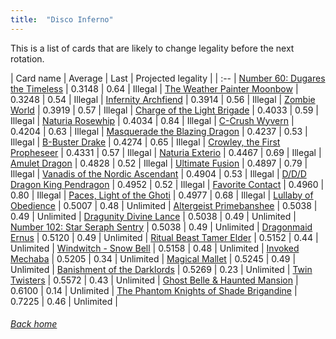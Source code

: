 ```yaml
---
title:  "Disco Inferno"
---
```


This is a list of cards that are likely to change legality before the next rotation.

| Card name | Average | Last | Projected legality |
| :-- |
[Number 60: Dugares the Timeless](https://db.ygoprodeck.com/card/?search=Number%2060:%20Dugares%20the%20Timeless) | 0.3148 | 0.64 | Illegal |
[The Weather Painter Moonbow](https://db.ygoprodeck.com/card/?search=The%20Weather%20Painter%20Moonbow) | 0.3248 | 0.54 | Illegal |
[Infernity Archfiend](https://db.ygoprodeck.com/card/?search=Infernity%20Archfiend) | 0.3914 | 0.56 | Illegal |
[Zombie World](https://db.ygoprodeck.com/card/?search=Zombie%20World) | 0.3919 | 0.57 | Illegal |
[Charge of the Light Brigade](https://db.ygoprodeck.com/card/?search=Charge%20of%20the%20Light%20Brigade) | 0.4033 | 0.59 | Illegal |
[Naturia Rosewhip](https://db.ygoprodeck.com/card/?search=Naturia%20Rosewhip) | 0.4034 | 0.84 | Illegal |
[C-Crush Wyvern](https://db.ygoprodeck.com/card/?search=C-Crush%20Wyvern) | 0.4204 | 0.63 | Illegal |
[Masquerade the Blazing Dragon](https://db.ygoprodeck.com/card/?search=Masquerade%20the%20Blazing%20Dragon) | 0.4237 | 0.53 | Illegal |
[B-Buster Drake](https://db.ygoprodeck.com/card/?search=B-Buster%20Drake) | 0.4274 | 0.65 | Illegal |
[Crowley, the First Propheseer](https://db.ygoprodeck.com/card/?search=Crowley,%20the%20First%20Propheseer) | 0.4331 | 0.57 | Illegal |
[Naturia Exterio](https://db.ygoprodeck.com/card/?search=Naturia%20Exterio) | 0.4467 | 0.69 | Illegal |
[Amulet Dragon](https://db.ygoprodeck.com/card/?search=Amulet%20Dragon) | 0.4828 | 0.52 | Illegal |
[Ultimate Fusion](https://db.ygoprodeck.com/card/?search=Ultimate%20Fusion) | 0.4897 | 0.79 | Illegal |
[Vanadis of the Nordic Ascendant](https://db.ygoprodeck.com/card/?search=Vanadis%20of%20the%20Nordic%20Ascendant) | 0.4904 | 0.53 | Illegal |
[D/D/D Dragon King Pendragon](https://db.ygoprodeck.com/card/?search=D/D/D%20Dragon%20King%20Pendragon) | 0.4952 | 0.52 | Illegal |
[Favorite Contact](https://db.ygoprodeck.com/card/?search=Favorite%20Contact) | 0.4960 | 0.80 | Illegal |
[Paces, Light of the Ghoti](https://db.ygoprodeck.com/card/?search=Paces,%20Light%20of%20the%20Ghoti) | 0.4977 | 0.68 | Illegal |
[Lullaby of Obedience](https://db.ygoprodeck.com/card/?search=Lullaby%20of%20Obedience) | 0.5007 | 0.48 | Unlimited |
[Altergeist Primebanshee](https://db.ygoprodeck.com/card/?search=Altergeist%20Primebanshee) | 0.5038 | 0.49 | Unlimited |
[Dragunity Divine Lance](https://db.ygoprodeck.com/card/?search=Dragunity%20Divine%20Lance) | 0.5038 | 0.49 | Unlimited |
[Number 102: Star Seraph Sentry](https://db.ygoprodeck.com/card/?search=Number%20102:%20Star%20Seraph%20Sentry) | 0.5038 | 0.49 | Unlimited |
[Dragonmaid Ernus](https://db.ygoprodeck.com/card/?search=Dragonmaid%20Ernus) | 0.5120 | 0.49 | Unlimited |
[Ritual Beast Tamer Elder](https://db.ygoprodeck.com/card/?search=Ritual%20Beast%20Tamer%20Elder) | 0.5152 | 0.44 | Unlimited |
[Windwitch - Snow Bell](https://db.ygoprodeck.com/card/?search=Windwitch%20-%20Snow%20Bell) | 0.5158 | 0.48 | Unlimited |
[Invoked Mechaba](https://db.ygoprodeck.com/card/?search=Invoked%20Mechaba) | 0.5205 | 0.34 | Unlimited |
[Magical Mallet](https://db.ygoprodeck.com/card/?search=Magical%20Mallet) | 0.5245 | 0.49 | Unlimited |
[Banishment of the Darklords](https://db.ygoprodeck.com/card/?search=Banishment%20of%20the%20Darklords) | 0.5269 | 0.23 | Unlimited |
[Twin Twisters](https://db.ygoprodeck.com/card/?search=Twin%20Twisters) | 0.5572 | 0.43 | Unlimited |
[Ghost Belle & Haunted Mansion](https://db.ygoprodeck.com/card/?search=Ghost%20Belle%20%26%20Haunted%20Mansion) | 0.6100 | 0.14 | Unlimited |
[The Phantom Knights of Shade Brigandine](https://db.ygoprodeck.com/card/?search=The%20Phantom%20Knights%20of%20Shade%20Brigandine) | 0.7225 | 0.46 | Unlimited |

###### [Back home](index)